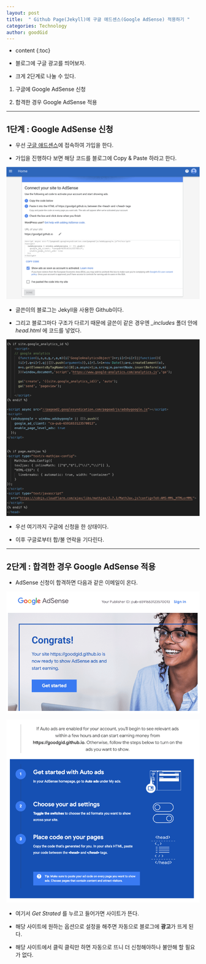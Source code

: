 ```yaml
---
layout: post
title:  " Github Page(Jekyll)에 구글 애드센스(Google AdSense) 적용하기 "
categories: Technology
author: goodGid
---
```

* content
{:toc}

* 블로그에 구글 광고를 띄어보자.

* 크게 2단계로 나눌 수 있다.

1. 구글에 Google AdSense 신청 

2. 합격한 경우 Google AdSense 적용









---

## 1단계 : Google AdSense 신청

* 우선 [구글 애드센스](https://www.google.co.kr/intl/ko/adsense/start/?utm_medium=cpc&utm_source=google&utm_campaign=1001272-adsense-acquisition-kr-ko-hybrid-bkws&utm_term=%2B%EC%95%A0%EB%93%9C%EC%84%BC%EC%8A%A4%20%2B%EA%B5%AC%EA%B8%80&utm_content=224557201809&gclid=CjwKCAiAsoviBRAoEiwATm8OYChtK5_c-_Wtr21t_pbIo8cwjtcTEmEwNwx5BIlpKVMJ71a2k0L3DRoCguEQAvD_BwE#/?modal_active=none)에 접속하여 가입을 한다.

* 가입을 진행하다 보면 해당 코드를 블로그에 Copy & Paste 하라고 한다.

![](/assets/img/posts/google_adsense_1.png)

* 글쓴이의 블로그는 Jekyll을 사용한 Github이다.

* 그리고 블로그마다 구조가 다르기 때문에 글쓴이 같은 경우엔 *_includes* 폴더 안에 *head.html* 에 코드를 넣었다.

![](/assets/img/posts/google_adsense_2.png)

* 우선 여기까지 구글에 신청을 한 상태이다. 

* 이후 구글로부터 합/불 연락을 기다린다.


---

## 2단계 : 합격한 경우 Google AdSense 적용

* AdSense 신청이 합격하면 다음과 같은 이메일이 온다.

![](/assets/img/posts/google_adsense_3.png)

![](/assets/img/posts/google_adsense_4.png)

* 여기서 *Get Strated* 를 누르고 들어가면 사이트가 뜬다.

* 해당 사이트에 원하는 옵션으로 설정을 해주면 자동으로 블로그에 **광고**가 뜨게 된다. 

* 해당 사이트에서 클릭 클릭만 하면 자동으로 뜨니 더 신청해야하나 불안해 할 필요가 없다. 

